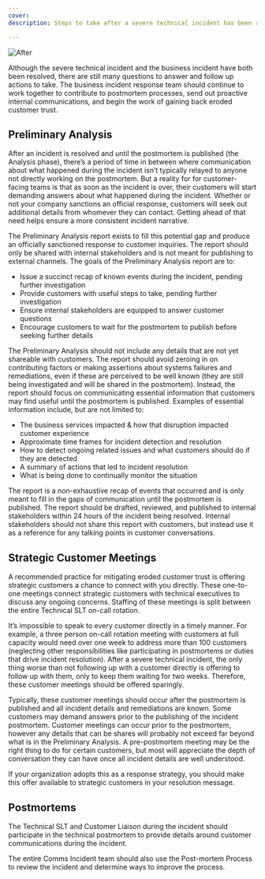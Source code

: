 ```yaml
---
cover:
description: Steps to take after a severe technical incident has been resolved

---
```

![After](../assets/img/headers/Business_After.png)

Although the severe technical incident and the business incident have both been resolved, there are still many questions to answer and follow up actions to take. The business incident response team should continue to work together to contribute to postmortem processes, send out proactive internal communications, and begin the work of gaining back eroded customer trust.

## Preliminary Analysis
After an incident is resolved and until the postmortem is published (the Analysis phase), there’s a period of time in between where communication about what happened during the incident isn’t typically relayed to anyone not directly working on the postmortem. But a reality for for customer-facing teams is that as soon as the incident is over, their customers will start demanding answers about what happened during the incident. Whether or not your company sanctions an official response, customers will seek out additional details from whomever they can contact. Getting ahead of that need helps ensure a more consistent incident narrative.

The Preliminary Analysis report exists to fill this potential gap and produce an officially sanctioned response to customer inquiries. The report should only be shared with internal stakeholders and is not meant for publishing to external channels. The goals of the Preliminary Analysis report are to:

- Issue a succinct recap of known events during the incident, pending further investigation
- Provide customers with useful steps to take, pending further investigation
- Ensure internal stakeholders are equipped to answer customer questions
- Encourage customers to wait for the postmortem to publish before seeking further details

The Preliminary Analysis should not include any details that are not yet shareable with customers. The report should avoid zeroing in on contributing factors or making assertions about systems failures and remediations, even if these are perceived to be well known (they are still being investigated and will be shared in the postmortem). Instead, the report should focus on communicating essential information that customers may find useful until the postmortem is published. Examples of essential information include, but are not limited to:

- The business services impacted & how that disruption impacted customer experience
- Approximate time frames for incident detection and resolution
- How to detect ongoing related issues and what customers should do if they are detected
- A summary of actions that led to incident resolution
- What is being done to continually monitor the situation

The report is a non-exhaustive recap of events that occurred and is only meant to fill in the gaps of communication until the postmortem is published. The report should be drafted, reviewed, and published to internal stakeholders within 24 hours of the incident being resolved. Internal stakeholders should not share this report with customers, but instead use it as a reference for any talking points in customer conversations.

## Strategic Customer Meetings
A recommended practice for mitigating eroded customer trust is offering strategic customers a chance to connect with you directly. These one-to-one meetings connect strategic customers with technical executives to discuss any ongoing concerns. Staffing of these meetings is split between the entire Technical SLT on-call rotation.

It’s impossible to speak to every customer directly in a timely manner. For example, a three person on-call rotation meeting with customers at full capacity would need over one week to address more than 100 customers (neglecting other responsibilities like participating in postmortems or duties that drive incident resolution). After a severe technical incident, the only thing worse than not following up with a customer directly is offering to follow up with them, only to keep them waiting for two weeks. Therefore, these customer meetings should be offered sparingly.

Typically, these customer meetings should occur after the postmortem is published and all incident details and remediations are known. Some customers may demand answers prior to the publishing of the incident postmortem. Customer meetings can occur prior to the postmortem, however any details that can be shares will probably not exceed far beyond what is in the Preliminary Analysis. A pre-postmortem meeting may be the right thing to do for certain customers, but most will appreciate the depth of conversation they can have once all incident details are well understood.

If your organization adopts this as a response strategy, you should make this offer available to strategic customers in your resolution message.

## Postmortems
The Technical SLT and Customer Liaison during the incident should participate in the technical postmortem to provide details around customer communications during the incident.

The entire Comms Incident team should also use the Post-mortem Process to review the incident and determine ways to improve the process.

